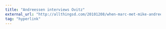 ```yaml
---
title: "Andreessen interviews Ovitz"
external_url: "http://allthingsd.com/20101208/when-marc-met-mike-andreessen-interviews-ovitz/"
tag: "hyperlink"
---
```


